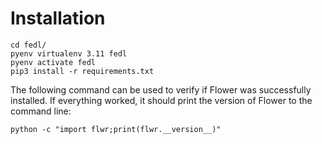 
# Installation


```
cd fedl/
pyenv virtualenv 3.11 fedl
pyenv activate fedl
pip3 install -r requirements.txt
```

The following command can be used to verify if Flower was successfully installed.
If everything worked, it should print the version of Flower to the command line:

```
python -c "import flwr;print(flwr.__version__)"
```
